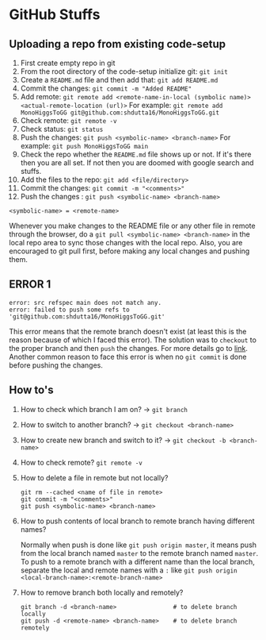 # GitHub Stuffs

## Uploading a repo from existing code-setup
1. First create empty repo in git
2. From the root directory of the code-setup initialize git: `git init`
3. Create a `README.md` file and then add that: `git add README.md`
4. Commit the changes: `git commit -m "Added README"`
5. Add remote: `git remote add <remote-name-in-local (symbolic name)> <actual-remote-location (url)>`
   For example: `git remote add MonoHiggsToGG git@github.com:shdutta16/MonoHiggsToGG.git`
7. Check remote: `git remote -v`
8. Check status: `git status`
9. Push the changes: `git push <symbolic-name> <branch-name>`
   For example: `git push MonoHiggsToGG main`
10. Check the repo whether the `README.md` file shows up or not. If it's there then you are all set. If not then you are doomed with google search and stuffs. 
11. Add the files to the repo: `git add <file/directory>`
12. Commit the changes: `git commit -m "<comments>"`
13. Push the changes : `git push <symbolic-name> <branch-name>`

`<symbolic-name> = <remote-name>`

Whenever you make changes to the README file or any other file in remote through the browser, do a `git pull <symbolic-name> <branch-name>` in the local repo area to sync those changes with the local repo. Also, you are encouraged to git pull first, before making any local changes and pushing them. 


## ERROR 1
```
error: src refspec main does not match any.
error: failed to push some refs to 'git@github.com:shdutta16/MonoHiggsToGG.git'
```

This error means that the remote branch doesn't exist (at least this is the reason because of which I faced this error). The solution was to `checkout` to the proper branch and then `push` the changes. For more details go to [link](https://www.freecodecamp.org/news/error-src-refspec-master-does-not-match-any-how-to-fix-in-git/). Another common reason to face this error is when no ```git commit``` is done before pushing the changes. 


## How to's
1. How to check which branch I am on? -> `git branch`
2. How to switch to another branch? -> `git checkout <branch-name>`
3. How to create new branch and switch to it? -> `git checkout -b <branch-name>`
4. How to check remote? `git remote -v`
5. How to delete a file in remote but not locally? 
   ```
   git rm --cached <name of file in remote>
   git commit -m "<comments>"
   git push <symbolic-name> <branch-name>
   ```
6. How to push contents of local branch to remote branch having different names?
   
   Normally when push is done like `git push origin master`, it means push from the local branch named `master` to the remote
   branch named `master`. To push to a remote branch with a different
   name than the local branch, separate the local and remote names with a `:` like `git push origin <local-branch-name>:<remote-branch-name>`
   
7. How to remove branch both locally and remotely?
   ```
   git branch -d <branch-name>                # to delete branch locally
   git push -d <remote-name> <branch-name>    # to delete branch remotely 
   ```
      
